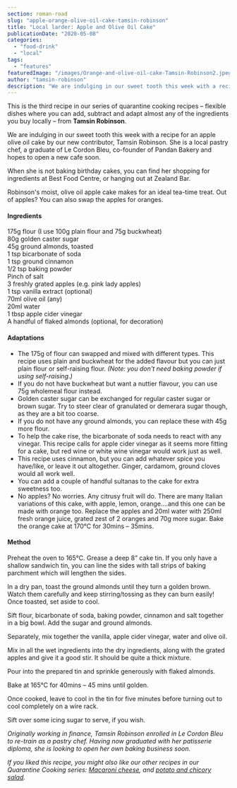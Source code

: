 ```yaml
---
section: roman-road
slug: "apple-orange-olive-oil-cake-tamsin-robinson"
title: "Local larder: Apple and Olive Oil Cake"
publicationDate: "2020-05-08"
categories: 
  - "food-drink"
  - "local"
tags: 
  - "features"
featuredImage: "/images/Orange-and-olive-oil-cake-Tamsin-Robinson2.jpeg"
author: "tamsin-robinson"
description: "We are indulging in our sweet tooth this week with a recipe for an apple olive oil cake by our new contributor, Tamsin Robinson."
---
```


This is the third recipe in our series of quarantine cooking recipes – flexible dishes where you can add, subtract and adapt almost any of the ingredients you buy locally – from **Tamsin Robinson**.

We are indulging in our sweet tooth this week with a recipe for an apple olive oil cake by our new contributor, Tamsin Robinson. She is a local pastry chef, a graduate of Le Cordon Bleu, co-founder of Pandan Bakery and hopes to open a new cafe soon.

When she is not baking birthday cakes, you can find her shopping for ingredients at Best Food Centre, or hanging out at Zealand Bar. 

Robinson's moist, olive oil apple cake makes for an ideal tea-time treat. Out of apples? You can also swap the apples for oranges.

#### Ingredients

175g flour (I use 100g plain flour and 75g buckwheat)  
80g golden caster sugar   
45g ground almonds, toasted  
1 tsp bicarbonate of soda   
1 tsp ground cinnamon  
1/2 tsp baking powder  
Pinch of salt  
3 freshly grated apples (e.g. pink lady apples)  
1 tsp vanilla extract (optional)  
70ml olive oil (any)   
20ml water  
1 tbsp apple cider vinegar  
A handful of flaked almonds (optional, for decoration)

#### Adaptations

- The 175g of flour can swapped and mixed with different types. This recipe uses plain and buckwheat for the added flavour but you can just plain flour or self-raising flour. _(Note: you don't need baking powder if using self-raising.)_
- If you do not have buckwheat but want a nuttier flavour, you can use 75g wholemeal flour instead.
- Golden caster sugar can be exchanged for regular caster sugar or brown sugar. Try to steer clear of granulated or demerara sugar though, as they are a bit too coarse.  
- If you do not have any ground almonds, you can replace these with 45g more flour.
- To help the cake rise, the bicarbonate of soda needs to react with any vinegar. This recipe calls for apple cider vinegar as it seems more fitting for a cake, but red wine or white wine vinegar would work just as well. 
- This recipe uses cinnamon, but you can add whatever spice you have/like, or leave it out altogether. Ginger, cardamom, ground cloves would all work well. 
- You can add a couple of handful sultanas to the cake for extra sweetness too. 
- No apples? No worries. Any citrusy fruit will do. There are many Italian variations of this cake, with apple, lemon, orange….and this one can be made with orange too. Replace the apples and 20ml water with 250ml fresh orange juice, grated zest of 2 oranges and 70g more sugar. Bake the orange cake at 170°C for 30mins – 35mins. 

#### Method

Preheat the oven to 165°C. Grease a deep 8” cake tin. If you only have a shallow sandwich tin, you can line the sides with tall strips of baking parchment which will lengthen the sides. 

In a dry pan, toast the ground almonds until they turn a golden brown. Watch them carefully and keep stirring/tossing as they can burn easily! Once toasted, set aside to cool. 

Sift flour, bicarbonate of soda, baking powder, cinnamon and salt together in a big bowl. Add the sugar and ground almonds.   

Separately, mix together the vanilla, apple cider vinegar, water and olive oil.

Mix in all the wet ingredients into the dry ingredients, along with the grated apples and give it a good stir. It should be quite a thick mixture.

Pour into the prepared tin and sprinkle generously with flaked almonds.

Bake at 165°C for 40mins – 45 mins until golden.

Once cooked, leave to cool in the tin for five minutes before turning out to cool completely on a wire rack. 

Sift over some icing sugar to serve, if you wish. 

_Originally working in finance, Tamsin Robinson enrolled in Le Cordon Bleu to re-train as a pastry chef. Having now graduated with her patisserie diploma, she is looking to open her own baking business soon._

_If you liked this recipe, you might also like our other recipes in our Quarantine Cooking series: [Macaroni cheese](https://romanroadlondon.com/macaroni-cheese-recipe-oliver-rowe/), and [potato and chicory salad](https://romanroadlondon.com/potato-chicory-salad-recipe-oliver-rowe-quarantine-cooking/)._

